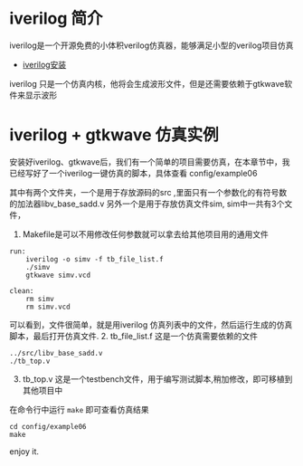 
# iverilog 简介
iverilog是一个开源免费的小体积verilog仿真器，能够满足小型的verilog项目仿真
* [iverilog安装](https://blog.csdn.net/codeten/article/details/17852689)

iverilog 只是一个仿真内核，他将会生成波形文件，但是还需要依赖于gtkwave软件来显示波形

# iverilog + gtkwave 仿真实例
安装好iverilog、gtkwave后，我们有一个简单的项目需要仿真，在本章节中，我已经写好了一个iverilog一键仿真的脚本，具体查看 config/example06

其中有两个文件夹，一个是用于存放源码的src ,里面只有一个参数化的有符号数的加法器libv_base_sadd.v
另外一个是用于存放仿真文件sim, sim中一共有3个文件，
1. Makefile是可以不用修改任何参数就可以拿去给其他项目用的通用文件
```shell
run:
    iverilog -o simv -f tb_file_list.f
    ./simv
    gtkwave simv.vcd

clean:
    rm simv
    rm simv.vcd
```
可以看到，文件很简单，就是用iverilog 仿真列表中的文件，然后运行生成的仿真脚本，最后打开仿真文件.
2. tb_file_list.f 这是一个仿真需要依赖的文件
```
../src/libv_base_sadd.v                                                                                                                                   
./tb_top.v
```
3. tb_top.v 这是一个testbench文件，用于编写测试脚本,稍加修改，即可移植到其他项目中

在命令行中运行 `make` 即可查看仿真结果
```shell
cd config/example06
make              
```

enjoy it.

